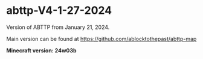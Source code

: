# abttp-V4-1-27-2024
Version of ABTTP from January 21, 2024.

Main version can be found at https://github.com/ablocktothepast/abttp-map

**Minecraft version: 24w03b**
